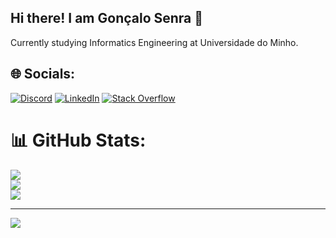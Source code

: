 ## Hi there! I am Gonçalo Senra 👋
Currently studying Informatics Engineering at Universidade do Minho.

## 🌐 Socials:
[![Discord](https://img.shields.io/badge/Discord-%237289DA.svg?style=for-the-badge&logo=discord&logoColor=white)](https://discord.gg/goncalo_s10) [![LinkedIn](https://img.shields.io/badge/LinkedIn-%230077B5.svg?style=for-the-badge&logo=linkedin&logoColor=white)](https://linkedin.com/in/goncalo-senra) [![Stack Overflow](https://img.shields.io/badge/-Stackoverflow-FE7A16?style=for-the-badge&logo=stack-overflow&logoColor=white)](https://stackoverflow.com/users/21458961) 

# 📊 GitHub Stats:
![](https://github-readme-stats.vercel.app/api?username=GoncaloSenra&theme=dark&hide_border=false&include_all_commits=true&count_private=true)<br/>
![](https://github-readme-streak-stats.herokuapp.com/?user=GoncaloSenra&theme=dark&hide_border=false)<br/>
![](https://github-readme-stats.vercel.app/api/top-langs/?username=GoncaloSenra&theme=dark&hide_border=false&include_all_commits=true&count_private=true&layout=compact)

---
[![](https://visitcount.itsvg.in/api?id=GoncaloSenra&icon=5&color=1)](https://visitcount.itsvg.in)

<!-- Proudly created with GPRM ( https://gprm.itsvg.in ) -->

<!--
**GoncaloSenra/GoncaloSenra** is a ✨ _special_ ✨ repository because its `README.md` (this file) appears on your GitHub profile.

Here are some ideas to get you started:

- 🔭 I’m currently working on ...
- 🌱 I’m currently learning ...
- 👯 I’m looking to collaborate on ...
- 🤔 I’m looking for help with ...
- 💬 Ask me about ...
- 📫 How to reach me: ...
- 😄 Pronouns: ...
- ⚡ Fun fact: ...


<div align="center">
  <a href="https://github.com/GoncaloSenra">
  <img height="180em" src="https://github-readme-stats.vercel.app/api?username=GoncaloSenra&show_icons=true&theme=github_dark&include_all_commits=true&count_private=true"/>
</div>

<p align="center"> 
  Visitor count<br>
  <img src="https://profile-counter.glitch.me/GoncaloSenra/count.svg" />
</p>
-->

